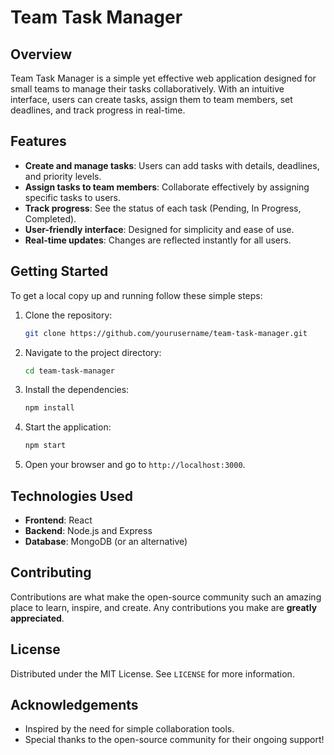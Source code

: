 # Team Task Manager

## Overview
Team Task Manager is a simple yet effective web application designed for small teams to manage their tasks collaboratively. With an intuitive interface, users can create tasks, assign them to team members, set deadlines, and track progress in real-time.

## Features
- **Create and manage tasks**: Users can add tasks with details, deadlines, and priority levels.
- **Assign tasks to team members**: Collaborate effectively by assigning specific tasks to users.
- **Track progress**: See the status of each task (Pending, In Progress, Completed).
- **User-friendly interface**: Designed for simplicity and ease of use.
- **Real-time updates**: Changes are reflected instantly for all users.

## Getting Started
To get a local copy up and running follow these simple steps:

1. Clone the repository:
   ```bash
   git clone https://github.com/yourusername/team-task-manager.git
   ```
2. Navigate to the project directory:
   ```bash
   cd team-task-manager
   ```
3. Install the dependencies:
   ```bash
   npm install
   ```
4. Start the application:
   ```bash
   npm start
   ```
5. Open your browser and go to `http://localhost:3000`.

## Technologies Used
- **Frontend**: React
- **Backend**: Node.js and Express
- **Database**: MongoDB (or an alternative)

## Contributing
Contributions are what make the open-source community such an amazing place to learn, inspire, and create. Any contributions you make are **greatly appreciated**.

## License
Distributed under the MIT License. See `LICENSE` for more information.

## Acknowledgements
- Inspired by the need for simple collaboration tools.
- Special thanks to the open-source community for their ongoing support!